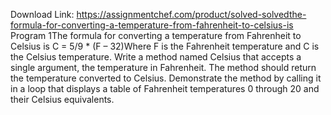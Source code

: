 Download Link: https://assignmentchef.com/product/solved-solvedthe-formula-for-converting-a-temperature-from-fahrenheit-to-celsius-is
<br>
Program 1The formula for converting a temperature from Fahrenheit to Celsius is C = 5/9 * (F – 32)Where F is the Fahrenheit temperature and C is the Celsius temperature. Write a method named Celsius that accepts a single argument, the temperature in Fahrenheit. The method should return the temperature converted to Celsius. Demonstrate the method by calling it in a loop that displays a table of Fahrenheit temperatures 0 through 20 and their Celsius equivalents.